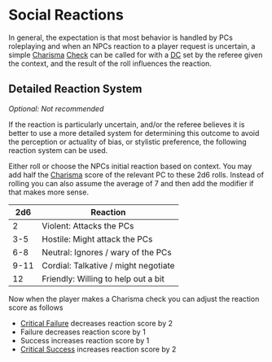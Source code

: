 # Social Reactions

In general, the expectation is that most behavior is handled by PCs roleplaying and when an NPCs reaction to a player request is uncertain, a simple [Charisma](../Player%20Characters/Chosen%20Statistics/Charisma.md) [Check](../Game%20Procedures/Check.md) can be called for with a [DC](../Game%20Procedures/DC.md) set by the referee given the context, and the result of the roll influences the reaction.

## Detailed Reaction System

*Optional: Not recommended*

If the reaction is particularly uncertain, and/or the referee believes it is better to use a more detailed system for determining this outcome to avoid the perception or actuality of bias, or stylistic preference, the following reaction system can be used.

Either roll or choose the NPCs initial reaction based on context. You may add half the [Charisma](../Player%20Characters/Chosen%20Statistics/Charisma.md) score of the relevant PC to these 2d6 rolls. Instead of rolling you can also assume the average of 7 and then add the modifier if that makes more sense.

|2d6|Reaction|
|---|--------|
|2|Violent: Attacks the PCs|
|3-5|Hostile: Might attack the PCs|
|6-8|Neutral: Ignores / wary of the PCs|
|9-11|Cordial: Talkative / might negotiate|
|12|Friendly: Willing to help out a bit|

Now when the player makes a Charisma check you can adjust the reaction score as follows

* [Critical Failure](../Game%20Procedures/Dice%20Rolls/Critical%20Failure.md) decreases reaction score by 2
* Failure decreases reaction score by 1
* Success increases reaction score by 1
* [Critical Success](../Game%20Procedures/Dice%20Rolls/Critical%20Success.md) increases reaction score by 2
